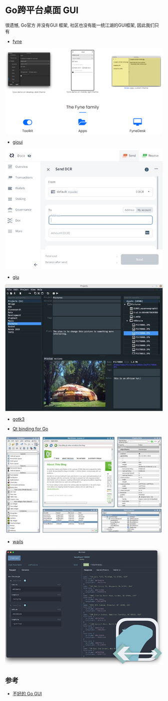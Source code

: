 # Go跨平台桌面 GUI

很遗憾, Go官方 并没有GUI 框架, 社区也没有能一统江湖的GUI框架, 因此我们只有


+ [fyne](https://fyne.io/)

![](./images/fyne.png)

+ [gioui](https://gioui.org/)

![](./images/gioui.jpg)

+ [giu](https://github.com/AllenDang/giu)

![](./images/gui.jpg)

+ [gotk3](https://github.com/gotk3/gotk3)


+ [Qt binding for Go](https://github.com/therecipe/qt)

![](./images/qt.jpg)


+ [wails](https://github.com/wailsapp/wails)

![](./images/wails.png)

## 参考

+ [不好的 Go GUI](https://zhuanlan.zhihu.com/p/526218523)